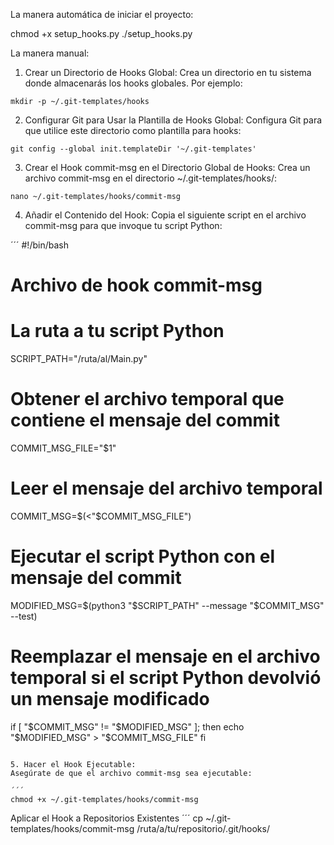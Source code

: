 La manera automática de iniciar el proyecto:

chmod +x setup_hooks.py
./setup_hooks.py


La manera manual:

1.	Crear un Directorio de Hooks Global:
Crea un directorio en tu sistema donde almacenarás los hooks globales. Por ejemplo:

```
mkdir -p ~/.git-templates/hooks
```

2.	Configurar Git para Usar la Plantilla de Hooks Global:
Configura Git para que utilice este directorio como plantilla para hooks:

```
git config --global init.templateDir '~/.git-templates'
```

3.  Crear el Hook commit-msg en el Directorio Global de Hooks:
Crea un archivo commit-msg en el directorio ~/.git-templates/hooks/:
```
nano ~/.git-templates/hooks/commit-msg
```

4. Añadir el Contenido del Hook:
Copia el siguiente script en el archivo commit-msg para que invoque tu script Python:

´´´
#!/bin/bash
# Archivo de hook commit-msg

# La ruta a tu script Python
SCRIPT_PATH="/ruta/al/Main.py"

# Obtener el archivo temporal que contiene el mensaje del commit
COMMIT_MSG_FILE="$1"

# Leer el mensaje del archivo temporal
COMMIT_MSG=$(<"$COMMIT_MSG_FILE")

# Ejecutar el script Python con el mensaje del commit
MODIFIED_MSG=$(python3 "$SCRIPT_PATH" --message "$COMMIT_MSG" --test)

# Reemplazar el mensaje en el archivo temporal si el script Python devolvió un mensaje modificado
if [ "$COMMIT_MSG" != "$MODIFIED_MSG" ]; then
    echo "$MODIFIED_MSG" > "$COMMIT_MSG_FILE"
fi
```

5. Hacer el Hook Ejecutable:
Asegúrate de que el archivo commit-msg sea ejecutable:

´´´
chmod +x ~/.git-templates/hooks/commit-msg
```

Aplicar el Hook a Repositorios Existentes
´´´
cp ~/.git-templates/hooks/commit-msg /ruta/a/tu/repositorio/.git/hooks/
```